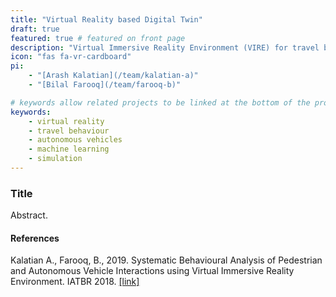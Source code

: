 ```yaml
---
title: "Virtual Reality based Digital Twin"
draft: true
featured: true # featured on front page
description: "Virtual Immersive Reality Environment (VIRE) for travel behaviour experiments."
icon: "fas fa-vr-cardboard"
pi:
    - "[Arash Kalatian](/team/kalatian-a)"
    - "[Bilal Farooq](/team/farooq-b)"

# keywords allow related projects to be linked at the bottom of the project page
keywords:
    - virtual reality
    - travel behaviour
    - autonomous vehicles
    - machine learning
    - simulation
---
```

### Title

Abstract.

#### References
Kalatian A., Farooq, B., 2019. Systematic Behavioural Analysis of Pedestrian and Autonomous Vehicle Interactions using Virtual Immersive Reality Environment. IATBR 2018. [[link]](kalatianfarooq-iatbr-2018.pdf)
